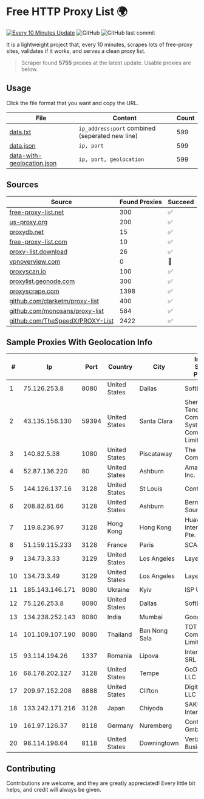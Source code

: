 
# Free HTTP Proxy List 🌍

[![Every 10 Minutes Update](https://github.com/mertguvencli/http-proxy-list/actions/workflows/main.yml/badge.svg?branch=main)](https://github.com/mertguvencli/http-proxy-list/actions/workflows/main.yml)
![GitHub](https://img.shields.io/github/license/mertguvencli/http-proxy-list)
![GitHub last commit](https://img.shields.io/github/last-commit/mertguvencli/http-proxy-list)

It is a lightweight project that, every 10 minutes, scrapes lots of free-proxy sites, validates if it works, and serves a clean proxy list.


> Scraper found **5755** proxies at the latest update. Usable proxies are below.

## Usage

Click the file format that you want and copy the URL.


|File|Content|Count|
|----|-------|-----|
|[data.txt](https://raw.githubusercontent.com/mertguvencli/http-proxy-list/main/proxy-list/data.txt)|`ip_address:port` combined (seperated new line)|599|
|[data.json](https://raw.githubusercontent.com/mertguvencli/http-proxy-list/main/proxy-list/data.json)|`ip, port`|599|
|[data-with-geolocation.json](https://raw.githubusercontent.com/mertguvencli/http-proxy-list/main/proxy-list/data-with-geolocation.json)|`ip, port, geolocation`|599|

## Sources

|Source|Found Proxies|Succeed|
|------|-------------|-------|
|[free-proxy-list.net](https://free-proxy-list.net)|300|✅|
|[us-proxy.org](https://www.us-proxy.org)|200|✅|
|[proxydb.net](http://proxydb.net)|15|✅|
|[free-proxy-list.com](https://free-proxy-list.com/?page=&port=&type%5B%5D=http&type%5B%5D=https&up_time=0&search=Search)|10|✅|
|[proxy-list.download](https://www.proxy-list.download/HTTP)|26|✅|
|[vpnoverview.com](https://vpnoverview.com/privacy/anonymous-browsing/free-proxy-servers)|0|🚫|
|[proxyscan.io](https://www.proxyscan.io)|100|✅|
|[proxylist.geonode.com](https://proxylist.geonode.com/api/proxy-list?limit=300&page=1&sort_by=lastChecked&sort_type=desc&protocols=http,https)|300|✅|
|[proxyscrape.com](https://api.proxyscrape.com/v2/?request=displayproxies&protocol=http&timeout=10000&country=all&ssl=all&anonymity=all)|1398|✅|
|[github.com/clarketm/proxy-list](https://raw.githubusercontent.com/clarketm/proxy-list/master/proxy-list-raw.txt)|400|✅|
|[github.com/monosans/proxy-list](https://raw.githubusercontent.com/monosans/proxy-list/main/proxies/http.txt)|584|✅|
|[github.com/TheSpeedX/PROXY-List](https://raw.githubusercontent.com/TheSpeedX/PROXY-List/master/http.txt)|2422|✅|


## Sample Proxies With Geolocation Info

|#|Ip|Port|Country|City|Internet Service Provider|
|-|--|----|-------|----|-------------------------|
|1|75.126.253.8|8080|United States|Dallas|SoftLayer|
|2|43.135.156.130|59394|United States|Santa Clara|Shenzhen Tencent Computer Systems Company Limited|
|3|140.82.5.38|1080|United States|Piscataway|The Constant Company|
|4|52.87.136.220|80|United States|Ashburn|Amazon.com, Inc.|
|5|144.126.137.16|3128|United States|St Louis|Contabo Inc.|
|6|208.82.61.66|3128|United States|Ashburn|Bernardi Sounds|
|7|119.8.236.97|3128|Hong Kong|Hong Kong|Huawei International Pte. Ltd.|
|8|51.159.115.233|3128|France|Paris|SCALEWAY|
|9|134.73.3.33|3129|United States|Los Angeles|LayerHost|
|10|134.73.3.49|3129|United States|Los Angeles|LayerHost|
|11|185.143.146.171|8080|Ukraine|Kyiv|ISP UTELS|
|12|75.126.253.8|8080|United States|Dallas|SoftLayer|
|13|134.238.252.143|8080|India|Mumbai|Google LLC|
|14|101.109.107.190|8080|Thailand|Ban Nong Sala|TOT Public Company Limited|
|15|93.114.194.26|1337|Romania|Lipova|Interkvm Host SRL|
|16|68.178.202.127|3128|United States|Tempe|GoDaddy.com, LLC|
|17|209.97.152.208|8888|United States|Clifton|DigitalOcean, LLC|
|18|133.242.171.216|3128|Japan|Chiyoda|SAKURA Internet Inc.|
|19|161.97.126.37|8118|Germany|Nuremberg|Contabo GmbH|
|20|98.114.196.64|8118|United States|Downingtown|Verizon Business|



## Contributing

Contributions are welcome, and they are greatly appreciated! Every
little bit helps, and credit will always be given.

